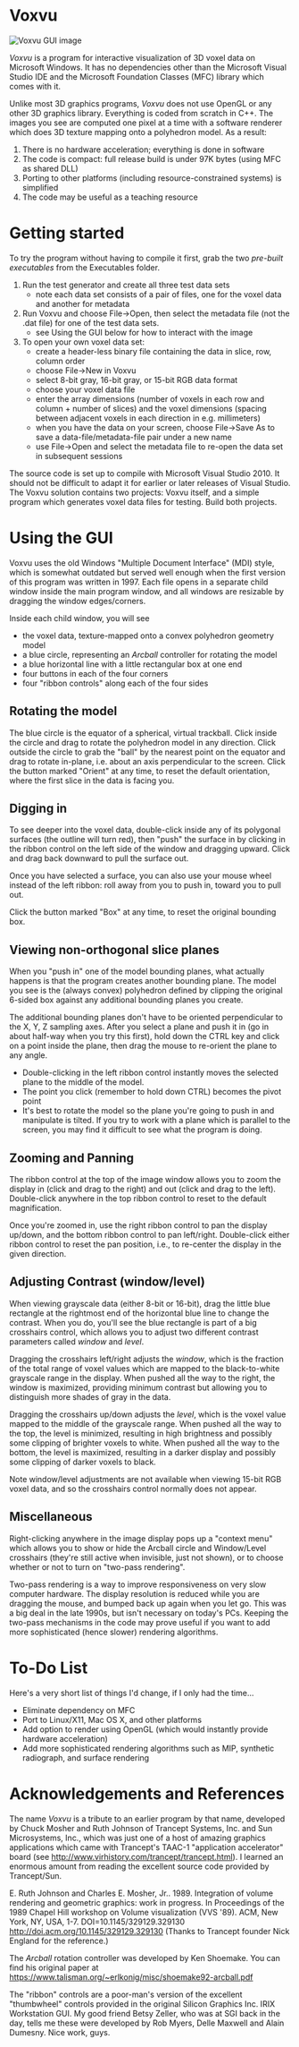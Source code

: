 # Voxvu #
![Voxvu GUI image](Voxvu-gui.png)

_Voxvu_ is a program for interactive visualization of 3D voxel data on Microsoft Windows.
It has no dependencies other than the Microsoft Visual Studio IDE and the Microsoft Foundation Classes
(MFC) library which comes with it.

Unlike most 3D graphics programs, _Voxvu_ does not use OpenGL or any other 3D graphics library.
Everything is coded from scratch in C++. The images you see are computed one pixel at a time with a
software renderer which does 3D texture mapping onto a polyhedron model. As a result:

1. There is no hardware acceleration; everything is done in software
2. The code is compact: full release build is under 97K bytes (using MFC as shared DLL)
3. Porting to other platforms (including resource-constrained systems) is simplified
4. The code may be useful as a teaching resource


# Getting started #
To try the program without having to compile it first, grab the two _pre-built executables_ from the
Executables folder.

1. Run the test generator and create all three test data sets
   * note each data set consists of a pair of files, one for the voxel data and another for metadata
2. Run Voxvu and choose File->Open, then select the metadata file (not the .dat file) for one of the test data sets.
   * see Using the GUI below for how to interact with the image
3. To open your own voxel data set:
   * create a header-less binary file containing the data in slice, row, column order
   * choose File->New in Voxvu
   * select 8-bit gray, 16-bit gray, or 15-bit RGB data format
   * choose your voxel data file
   * enter the array dimensions (number of voxels in each row and column + number of slices)
   and the voxel dimensions (spacing between adjacent voxels in each direction in e.g. millimeters)
   * when you have the data on your screen, choose File->Save As to save a data-file/metadata-file pair under a new name
   * use File->Open and select the metadata file to re-open the data set in subsequent sessions

The source code is set up to compile with Microsoft Visual Studio 2010.  It should not be difficult to adapt it
for earlier or later releases of Visual Studio.
The Voxvu solution contains two projects: Voxvu itself, and a simple program which generates voxel data files for testing.
Build both projects.

   
# Using the GUI #
Voxvu uses the old Windows "Multiple Document Interface" (MDI) style, which is somewhat outdated but served well
enough when the first version of this program was written in 1997. Each file opens in a separate child window
inside the main program window, and all windows are resizable by dragging the window edges/corners.

Inside each child window, you will see
* the voxel data, texture-mapped onto a convex polyhedron geometry model
* a blue circle, representing an _Arcball_ controller for rotating the model
* a blue horizontal line with a little rectangular box at one end
* four buttons in each of the four corners
* four "ribbon controls" along each of the four sides

## Rotating the model ##
The blue circle is the equator of a spherical, virtual trackball. Click inside the circle and drag to rotate the
polyhedron model in any direction. Click outside the circle to grab the "ball" by the nearest point on the equator
and drag to rotate in-plane, i.e. about an axis perpendicular to the screen. Click the button marked "Orient"
at any time, to reset the default orientation, where the first slice in the data is facing you.

## Digging in ##
To see deeper into the voxel data, double-click inside any of its polygonal surfaces (the outline will turn red),
then "push" the surface in by clicking in the ribbon control on the left side of the window and dragging upward.
Click and drag back downward to pull the surface out.

Once you have selected a surface, you can also use your mouse wheel instead of the left ribbon: roll away from
you to push in, toward you to pull out.

Click the button marked "Box" at any time, to reset the original bounding box.

## Viewing non-orthogonal slice planes ##
When you "push in" one of the model bounding planes, what actually happens is that the program creates another
bounding plane. The model you see is the (always convex) polyhedron defined by clipping the original 6-sided
box against any additional bounding planes you create.

The additional bounding planes don't have to be oriented perpendicular to the X, Y, Z sampling axes. After you
select a plane and push it in (go in about half-way when you try this first), hold down the CTRL key and click
on a point inside the plane, then drag the mouse to re-orient the plane to any angle.
* Double-clicking in the left ribbon control instantly moves the selected plane to the middle of the model.
* The point you click (remember to hold down CTRL) becomes the pivot point
* It's best to rotate the model so the plane you're going to push in and manipulate is tilted.  If you try
to work with a plane which is parallel to the screen, you may find it difficult to see what the program is doing.

## Zooming and Panning ##
The ribbon control at the top of the image window allows you to zoom the display in (click and drag to the right)
and out (click and drag to the left). Double-click anywhere in the top ribbon control to reset to the default
magnification.

Once you're zoomed in, use the right ribbon control to pan the display up/down, and the bottom ribbon control
to pan left/right.  Double-click either ribbon control to reset the pan position, i.e., to re-center the
display in the given direction.

## Adjusting Contrast (window/level) ##
When viewing grayscale data (either 8-bit or 16-bit), drag the little blue rectangle at the rightmost end of
the horizontal blue line to change the contrast. When you do, you'll see the blue rectangle is part of a big
crosshairs control, which allows you to adjust two different contrast parameters called _window_ and _level_.

Dragging the crosshairs left/right adjusts the _window_, which is the fraction of the total range of voxel
values which are mapped to the black-to-white grayscale range in the display. When pushed all the way to the right,
the window is maximized, providing minimum contrast but allowing you to distinguish more shades of gray in the data.

Dragging the crosshairs up/down adjusts the _level_, which is the voxel value mapped to the middle of the
grayscale range. When pushed all the way to the top, the level is minimized, resulting in high brightness and
possibly some clipping of brighter voxels to white. When pushed all the way to the bottom, the level is
maximized, resulting in a darker display and possibly some clipping of darker voxels to black.

Note window/level adjustments are not available when viewing 15-bit RGB voxel data, and so the crosshairs
control normally does not appear.

## Miscellaneous ##
Right-clicking anywhere in the image display pops up a "context menu" which allows you to show or hide the
Arcball circle and Window/Level crosshairs (they're still active when invisible, just not shown), or to choose
whether or not to turn on "two-pass rendering".

Two-pass rendering is a way to improve responsiveness on very slow computer hardware. The display resolution is
reduced while you are dragging the mouse, and bumped back up again when you let go.  This was a big deal in
the late 1990s, but isn't necessary on today's PCs.  Keeping the two-pass mechanisms in the code may prove
useful if you want to add more sophisticated (hence slower) rendering algorithms.


# To-Do List #
Here's a very short list of things I'd change, if I only had the time...
* Eliminate dependency on MFC
* Port to Linux/X11, Mac OS X, and other platforms
* Add option to render using OpenGL (which would instantly provide hardware acceleration)
* Add more sophisticated rendering algorithms such as MIP, synthetic radiograph, and surface rendering


# Acknowledgements and References #
The name _Voxvu_ is a tribute to an earlier program by that name, developed by Chuck Mosher and Ruth Johnson of
Trancept Systems, Inc. and Sun Microsystems, Inc., which was just one of a host of amazing graphics applications
which came with Trancept's TAAC-1 "application accelerator" board (see http://www.virhistory.com/trancept/trancept.html).
I learned an enormous amount from reading the excellent source code provided by Trancept/Sun.

E. Ruth Johnson and Charles E. Mosher, Jr.. 1989. Integration of volume rendering and geometric graphics: work in progress.
In Proceedings of the 1989 Chapel Hill workshop on Volume visualization (VVS '89). ACM, New York, NY, USA, 1-7.
DOI=10.1145/329129.329130
http://doi.acm.org/10.1145/329129.329130
(Thanks to Trancept founder Nick England for the reference.)

The _Arcball_ rotation controller was developed by Ken Shoemake. You can find his original paper at
https://www.talisman.org/~erlkonig/misc/shoemake92-arcball.pdf

The "ribbon" controls are a poor-man's version of the excellent "thumbwheel" controls provided in the original
Silicon Graphics Inc. IRIX Workstation GUI.  My good friend Betsy Zeller, who was at SGI back in the day, tells me
these were developed by Rob Myers, Delle Maxwell and Alain Dumesny. Nice work, guys.
